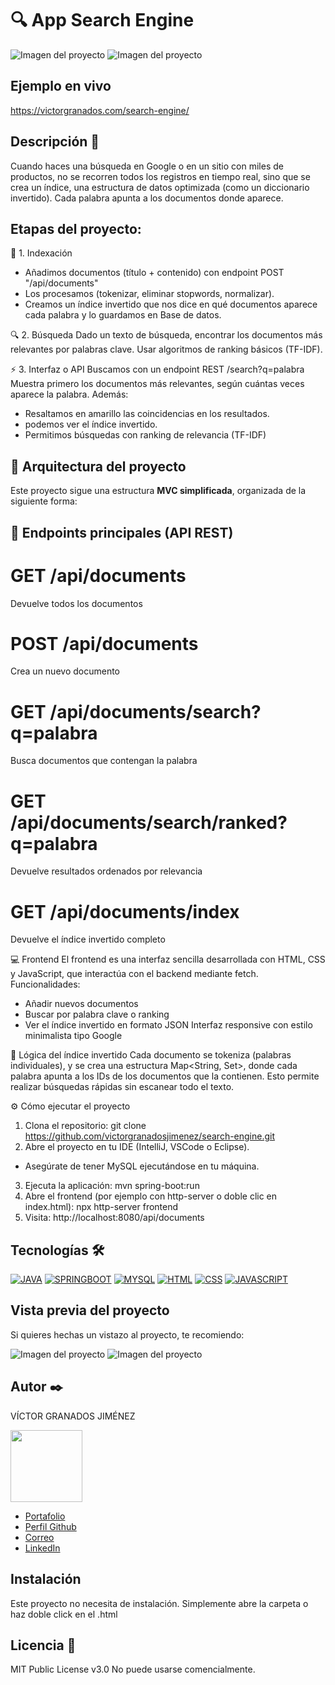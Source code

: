 # 🔍 App Search Engine 


![Imagen del proyecto](https://raw.githubusercontent.com/victorgranadosjimenez/search-engine/refs/heads/master/Captura.JPG?raw=true)
![Imagen del proyecto](https://raw.githubusercontent.com/victorgranadosjimenez/search-engine/refs/heads/master/Captura1.JPG?raw=true)




## Ejemplo en vivo
https://victorgranados.com/search-engine/




## Descripción 📑
Cuando haces una búsqueda en Google o en un sitio con miles de productos, no se recorren todos los registros en tiempo real, sino que se crea un índice, una estructura de datos optimizada (como un diccionario invertido).
Cada palabra apunta a los documentos donde aparece.




## Etapas del proyecto:

🧩 1. Indexación
- Añadimos documentos (título + contenido) con endpoint POST "/api/documents"
- Los procesamos (tokenizar, eliminar stopwords, normalizar).
- Creamos un índice invertido que nos dice en qué documentos aparece cada palabra 
y lo guardamos en Base de datos.


🔍 2. Búsqueda
 Dado un texto de búsqueda, encontrar los documentos más relevantes por palabras clave.
 Usar algoritmos de ranking básicos (TF-IDF).




⚡ 3. Interfaz o API
Buscamos con un endpoint REST  /search?q=palabra
Muestra primero los documentos más relevantes, según cuántas veces aparece la palabra.
Además:
- Resaltamos en amarillo las coincidencias en los resultados.
- podemos ver el índice invertido.
- Permitimos búsquedas con ranking de relevancia (TF-IDF)




## 🧱 Arquitectura del proyecto
Este proyecto sigue una estructura **MVC simplificada**, organizada de la siguiente forma:




## 🚀 Endpoints principales (API REST)

# GET	/api/documents
Devuelve todos los documentos
# POST	/api/documents
Crea un nuevo documento
# GET	/api/documents/search?q=palabra
Busca documentos que contengan la palabra
# GET	/api/documents/search/ranked?q=palabra
Devuelve resultados ordenados por relevancia
# GET	/api/documents/index
Devuelve el índice invertido completo




💻 Frontend
El frontend es una interfaz sencilla desarrollada con HTML, CSS y JavaScript, que interactúa con el backend mediante fetch.
Funcionalidades:
- Añadir nuevos documentos
- Buscar por palabra clave o ranking
- Ver el índice invertido en formato JSON
Interfaz responsive con estilo minimalista tipo Google




🧠 Lógica del índice invertido
Cada documento se tokeniza (palabras individuales), y se crea una estructura Map<String, Set<Long>>, donde cada palabra apunta a los IDs de los documentos que la contienen.
Esto permite realizar búsquedas rápidas sin escanear todo el texto.




⚙️ Cómo ejecutar el proyecto
1. Clona el repositorio:
git clone https://github.com/victorgranadosjimenez/search-engine.git
2. Abre el proyecto en tu IDE (IntelliJ, VSCode o Eclipse).
- Asegúrate de tener MySQL ejecutándose en tu máquina.
3. Ejecuta la aplicación:
mvn spring-boot:run
4. Abre el frontend (por ejemplo con http-server o doble clic en index.html):
npx http-server frontend
5. Visita:
http://localhost:8080/api/documents






## Tecnologías 🛠
[![JAVA](https://img.shields.io/badge/Java-ED8B00?style=for-the-badge&logo=openjdk&logoColor=white)](https://es.wikipedia.org/wiki/Java_(lenguaje_de_programaci%C3%B3n))
[![SPRINGBOOT](https://img.shields.io/badge/SpringBoot-6DB33F?style=flat-square&logo=Spring&logoColor=white)](https://en.wikipedia.org/wiki/Spring_Boot)
[![MYSQL](https://img.shields.io/badge/-SQL-000?&logo=MySQL&logoColor=4479A1)](https://en.wikipedia.org/wiki/MySql)
[![HTML](https://img.shields.io/badge/Html-6DB33F?style=flat-square&logo=Spring&logoColor=white)](https://en.wikipedia.org/wiki/Html)
[![CSS](https://img.shields.io/badge/Css-6DB33F?style=flat-square&logo=Spring&logoColor=white)](https://en.wikipedia.org/wiki/Css)
[![JAVASCRIPT](https://shields.io/badge/JavaScript-F7DF1E?logo=JavaScript&logoColor=000&style=flat-square)](https://en.wikipedia.org/wiki/JavaScript)



## Vista previa del proyecto
Si quieres hechas un vistazo al proyecto, te recomiendo:

![Imagen del proyecto](https://raw.githubusercontent.com/victorgranadosjimenez/search-engine/refs/heads/master/Captura.JPG?raw=true)
![Imagen del proyecto](https://raw.githubusercontent.com/victorgranadosjimenez/search-engine/refs/heads/master/Captura1.JPG?raw=true)




## Autor ✒️
VÍCTOR GRANADOS JIMÉNEZ

<img src="https://avatars.githubusercontent.com/u/57761479?v=4" width=115><br>

* [Portafolio](https://victorgranados.com/)
* [Perfil Github](https://github.com/victorgranadosjimenez)
* [Correo](granadosvictor01@gmail.com)
* [LinkedIn](www.linkedin.com/in/victorgranadosjimenez/)




## Instalación 
Este proyecto no necesita de instalación. Simplemente abre la carpeta o haz doble click en el .html


  
## Licencia 📄
MIT Public License v3.0
No puede usarse comencialmente.





